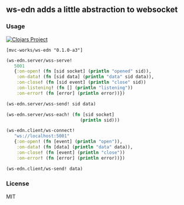 
ws-edn adds a little abstraction to websocket
------

### Usage

[![Clojars Project](https://img.shields.io/clojars/v/mvc-works/ws-edn.svg)](https://clojars.org/mvc-works/ws-edn)

```edn
[mvc-works/ws-edn "0.1.0-a3"]
```

```clojure
(ws-edn.server/wss-serve!
   5001
   {:on-open! (fn [sid socket] (println "opened" sid)),
    :on-data! (fn [sid data] (println "data" sid data)),
    :on-close! (fn [sid event] (println "close" sid))
    :on-listening! (fn [] (println "listening"))
    :on-error! (fn [error] (println error))})

(ws-edn.server/wss-send! sid data)

(ws-edn.server/wss-each! (fn [sid socket]
                            (println sid)))
```

```clojure
(ws-edn.client/ws-connect!
   "ws://localhost:5001"
   {:on-open! (fn [event] (println "open")),
    :on-data! (fn [data] (println "data" data)),
    :on-close! (fn [event] (println "close"))
    :on-error! (fn [error] (println error))})

(ws-edn.client/ws-send! data)
```

### License

MIT
